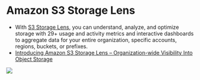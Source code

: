 # Amazon S3 Storage Lens
- With [S3 Storage Lens](https://aws.amazon.com/blogs/aws/s3-storage-lens/), you can understand, analyze, and optimize storage with 29+ usage and activity metrics and interactive dashboards to aggregate data for your entire organization, specific accounts, regions, buckets, or prefixes.
- [Introducing Amazon S3 Storage Lens – Organization-wide Visibility Into Object Storage](https://aws.amazon.com/blogs/aws/s3-storage-lens/)

![](https://d2908q01vomqb2.cloudfront.net/da4b9237bacccdf19c0760cab7aec4a8359010b0/2020/11/17/dashboard-1-1024x512.png)